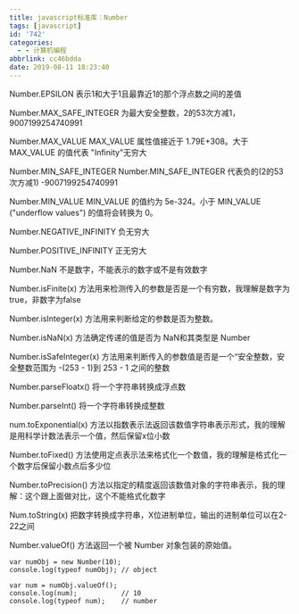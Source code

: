 ```yaml
---
title: javascript标准库：Number
tags: [javascript]
id: '742'
categories:
  - - 计算机编程
abbrlink: cc46bdda
date: 2019-08-11 18:23:40
---
```


Number.EPSILON 表示1和大于1且最靠近1的那个浮点数之间的差值

Number.MAX\_SAFE\_INTEGER 为最大安全整数，2的53次方减1， 9007199254740991

Number.MAX\_VALUE MAX\_VALUE 属性值接近于 1.79E+308。大于 MAX\_VALUE 的值代表 "Infinity"无穷大

Number.MIN\_SAFE\_INTEGER Number.MIN\_SAFE\_INTEGER 代表负的(2的53次方减1) -9007199254740991

Number.MIN\_VALUE MIN\_VALUE 的值约为 5e-324。小于 MIN\_VALUE ("underflow values") 的值将会转换为 0。

Number.NEGATIVE\_INFINITY 负无穷大

Number.POSITIVE\_INFINITY 正无穷大

Number.NaN 不是数字，不能表示的数字或不是有效数字

Number.isFinite(x) 方法用来检测传入的参数是否是一个有穷数，我理解是数字为true，非数字为false

Number.isInteger(x) 方法用来判断给定的参数是否为整数。

Number.isNaN(x) 方法确定传递的值是否为 NaN和其类型是 Number

Number.isSafeInteger(x) 方法用来判断传入的参数值是否是一个“安全整数，安全整数范围为 -(253 - 1)到 253 - 1 之间的整数

Number.parseFloatx() 将一个字符串转换成浮点数

Number.parseInt() 将一个字符串转换成整数

num.toExponential(x) 方法以指数表示法返回该数值字符串表示形式，我的理解是用科学计数法表示一个值，然后保留x位小数

Number.toFixed() 方法使用定点表示法来格式化一个数值，我的理解是格式化一个数字后保留小数点后多少位

Number.toPrecision() 方法以指定的精度返回该数值对象的字符串表示，我的理解：这个跟上面做对比，这个不能格式化数字

Num.toString(x) 把数字转换成字符串，X位进制单位，输出的进制单位可以在2-22之间

Number.valueOf() 方法返回一个被 Number 对象包装的原始值。

```
var numObj = new Number(10);
console.log(typeof numObj); // object

var num = numObj.valueOf();
console.log(num);           // 10
console.log(typeof num);    // number
```